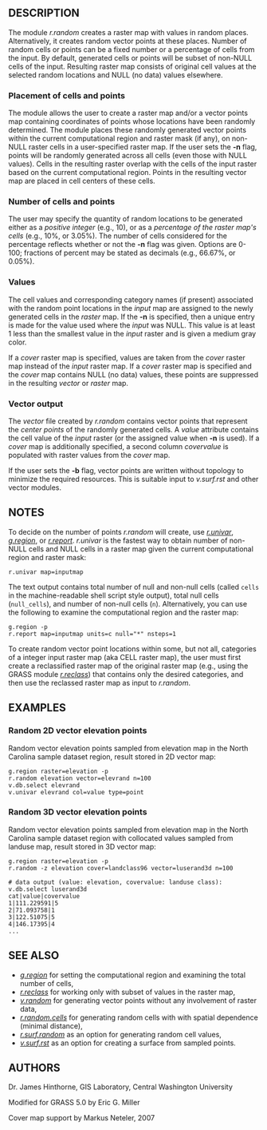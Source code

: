 ## DESCRIPTION

The module *r.random* creates a raster map with values in random places.
Alternatively, it creates random vector points at these places. Number
of random cells or points can be a fixed number or a percentage of cells
from the input. By default, generated cells or points will be subset of
non-NULL cells of the input. Resulting raster map consists of original
cell values at the selected random locations and NULL (no data) values
elsewhere.

### Placement of cells and points

The module allows the user to create a raster map and/or a vector points
map containing coordinates of points whose locations have been randomly
determined. The module places these randomly generated vector points
within the current computational region and raster mask (if any), on
non-NULL raster cells in a user-specified raster map. If the user sets
the **-n** flag, points will be randomly generated across all cells
(even those with NULL values). Cells in the resulting raster overlap
with the cells of the input raster based on the current computational
region. Points in the resulting vector map are placed in cell centers of
these cells.

### Number of cells and points

The user may specify the quantity of random locations to be generated
either as a *positive integer* (e.g., 10), or as a *percentage of the
raster map's cells* (e.g., 10%, or 3.05%). The number of cells
considered for the percentage reflects whether or not the **-n** flag
was given. Options are 0-100; fractions of percent may be stated as
decimals (e.g., 66.67%, or 0.05%).

### Values

The cell values and corresponding category names (if present) associated
with the random point locations in the *input* map are assigned to the
newly generated cells in the *raster* map. If the **-n** is specified,
then a unique entry is made for the value used where the *input* was
NULL. This value is at least 1 less than the smallest value in the
*input* raster and is given a medium gray color.

If a *cover* raster map is specified, values are taken from the *cover*
raster map instead of the *input* raster map. If a *cover* raster map is
specified and the *cover* map contains NULL (no data) values, these
points are suppressed in the resulting *vector* or *raster* map.

### Vector output

The *vector* file created by *r.random* contains vector points that
represent the *center points* of the randomly generated cells. A *value*
attribute contains the cell value of the *input* raster (or the assigned
value when **-n** is used). If a *cover* map is additionally specified,
a second column *covervalue* is populated with raster values from the
*cover* map.

If the user sets the **-b** flag, vector points are written without
topology to minimize the required resources. This is suitable input to
*v.surf.rst* and other vector modules.

## NOTES

To decide on the number of points *r.random* will create, use
*[r.univar](r.univar.md)*, *[g.region](g.region.md)*, or
*[r.report](r.report.md)*. *r.univar* is the fastest way to obtain
number of non-NULL cells and NULL cells in a raster map given the
current computational region and raster mask:

```shell
r.univar map=inputmap
```

The text output contains total number of null and non-null cells (called
`cells` in the machine-readable shell script style output), total null
cells (`null_cells`), and number of non-null cells (`n`). Alternatively,
you can use the following to examine the computational region and the
raster map:

```shell
g.region -p
r.report map=inputmap units=c null="*" nsteps=1
```

To create random vector point locations within some, but not all,
categories of a integer input raster map (aka CELL raster map), the user
must first create a reclassified raster map of the original raster map
(e.g., using the GRASS module *[r.reclass](r.reclass.md)*) that contains
only the desired categories, and then use the reclassed raster map as
input to *r.random*.

## EXAMPLES

### Random 2D vector elevation points

Random vector elevation points sampled from elevation map in the North
Carolina sample dataset region, result stored in 2D vector map:

```shell
g.region raster=elevation -p
r.random elevation vector=elevrand n=100
v.db.select elevrand
v.univar elevrand col=value type=point
```

### Random 3D vector elevation points

Random vector elevation points sampled from elevation map in the North
Carolina sample dataset region with collocated values sampled from
landuse map, result stored in 3D vector map:

```shell
g.region raster=elevation -p
r.random -z elevation cover=landclass96 vector=luserand3d n=100

# data output (value: elevation, covervalue: landuse class):
v.db.select luserand3d
cat|value|covervalue
1|111.229591|5
2|71.093758|1
3|122.51075|5
4|146.17395|4
...
```

## SEE ALSO

- *[g.region](g.region.md)* for setting the computational region and
  examining the total number of cells,
- *[r.reclass](r.reclass.md)* for working only with subset of values in
  the raster map,
- *[v.random](v.random.md)* for generating vector points without any
  involvement of raster data,
- *[r.random.cells](r.random.cells.md)* for generating random cells with
  with spatial dependence (minimal distance),
- *[r.surf.random](r.surf.random.md)* as an option for generating random
  cell values,
- *[v.surf.rst](v.surf.rst.md)* as an option for creating a surface from
  sampled points.

## AUTHORS

Dr. James Hinthorne, GIS Laboratory, Central Washington University

Modified for GRASS 5.0 by Eric G. Miller

Cover map support by Markus Neteler, 2007
